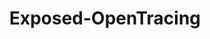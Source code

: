 ---
title: Exposed-OpenTracing
registryType: instrumentation
tags:
  - Kotlin
  - ORM
  - Exposed
repo: https://github.com/fstien/Exposed-OpenTracing
license: Apache License 2.0
description: OpenTracing instrumentation of Exposed (Kotlin ORM Framework)
authors: Francois Stiennon <francois.stiennon@gmail.com>
otVersion: latest
---